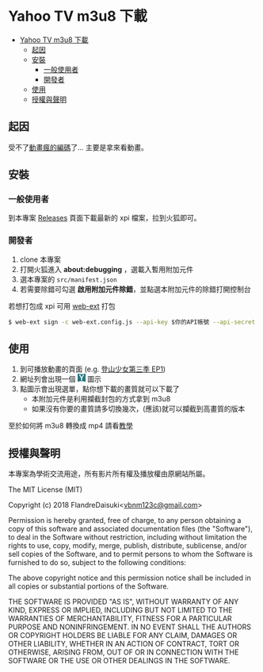 # Yahoo TV m3u8 下載

- [Yahoo TV m3u8 下載](#yahoo-tv-m3u8-下載)
    - [起因](#起因)
    - [安裝](#安裝)
        - [一般使用者](#一般使用者)
        - [開發者](#開發者)
    - [使用](#使用)
    - [授權與聲明](#授權與聲明)

## 起因

受不了[動畫瘋的編碼](https://www.ptt.cc/bbs/C_Chat/M.1538547978.A.AE6.html)了... 主要是拿來看動畫。

## 安裝

### 一般使用者

到本專案 [Releases](https://github.com/FlandreDaisuki/yahoo-tv-m3u8-downloader/releases) 頁面下載最新的 xpi 檔案，拉到火狐即可。

### 開發者

1. clone 本專案
2. 打開火狐進入 **about:debugging** ，選<kbd>載入暫用附加元件</kbd>
3. 選本專案的 `src/manifest.json`
4. 若需要除錯可勾選 **啟用附加元件除錯**，並點選本附加元件的<kbd>除錯</kbd>打開控制台

若想打包成 xpi 可用 [web-ext](https://developer.mozilla.org/docs/Mozilla/Add-ons/WebExtensions/Getting_started_with_web-ext) 打包

```sh
$ web-ext sign -c web-ext.config.js --api-key $你的API帳號 --api-secret $你的API密鑰
```

## 使用

1. 到可播放動畫的頁面 (e.g. [登山少女第三季 EP1](https://tw.tv.yahoo.com/encouragement-of-climb_s3/%E5%89%8D%E9%80%B2%E5%90%A7-%E7%99%BB%E5%B1%B1%E5%B0%91%E5%A5%B3-%E7%AC%AC%E4%B8%89%E5%AD%A3ep01-%E5%AE%8C%E6%95%B4%E7%89%88-023000765.html))
2. 網址列會出現一個 ![Y icon](src/icons/Y16.png) 圖示
3. 點圖示會出現選單，點你想下載的畫質就可以下載了
    - 本附加元件是利用攔截封包的方式拿到 m3u8
    - 如果沒有你要的畫質請多切換幾次，(應該)就可以攔截到高畫質的版本

至於如何將 m3u8 轉換成 mp4 請看[教學](StreamingToFile.md)

## 授權與聲明

本專案為學術交流用途，所有影片所有權及播放權由原網站所屬。

The MIT License (MIT)

Copyright (c) 2018 FlandreDaisuki\<vbnm123c@gmail.com>

Permission is hereby granted, free of charge, to any person obtaining a copy of this software and associated documentation files (the "Software"), to deal in the Software without restriction, including without limitation the rights to use, copy, modify, merge, publish, distribute, sublicense, and/or sell copies of the Software, and to permit persons to whom the Software is furnished to do so, subject to the following conditions:

The above copyright notice and this permission notice shall be included in all copies or substantial portions of the Software.

THE SOFTWARE IS PROVIDED "AS IS", WITHOUT WARRANTY OF ANY KIND, EXPRESS OR IMPLIED, INCLUDING BUT NOT LIMITED TO THE WARRANTIES OF MERCHANTABILITY, FITNESS FOR A PARTICULAR PURPOSE AND NONINFRINGEMENT. IN NO EVENT SHALL THE AUTHORS OR COPYRIGHT HOLDERS BE LIABLE FOR ANY CLAIM, DAMAGES OR OTHER LIABILITY, WHETHER IN AN ACTION OF CONTRACT, TORT OR OTHERWISE, ARISING FROM, OUT OF OR IN CONNECTION WITH THE SOFTWARE OR THE USE OR OTHER DEALINGS IN THE SOFTWARE.
